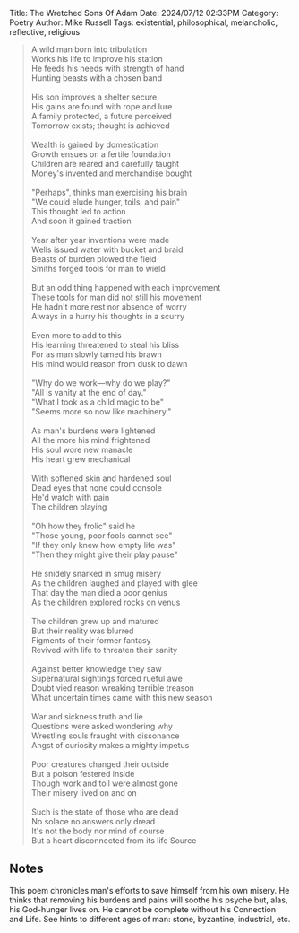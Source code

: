 Title: The Wretched Sons Of Adam
Date: 2024/07/12 02:33PM
Category: Poetry
Author: Mike Russell
Tags: existential, philosophical, melancholic, reflective, religious

> A wild man born into tribulation<br>
> Works his life to improve his station<br>
> He feeds his needs with strength of hand<br>
> Hunting beasts with a chosen band<br>
> <br>
> His son improves a shelter secure<br>
> His gains are found with rope and lure<br>
> A family protected, a future perceived<br>
> Tomorrow exists; thought is achieved<br>
> <br>
> Wealth is gained by domestication<br>
> Growth ensues on a fertile foundation<br>
> Children are reared and carefully taught<br>
> Money's invented and merchandise bought<br>
> <br>
> "Perhaps", thinks man exercising his brain<br>
> "We could elude hunger, toils, and pain"<br>
> This thought led to action<br>
> And soon it gained traction<br>
> <br>
> Year after year inventions were made<br>
> Wells issued water with bucket and braid<br>
> Beasts of burden plowed the field<br>
> Smiths forged tools for man to wield<br>
> <br>
> But an odd thing happened with each improvement<br>
> These tools for man did not still his movement<br>
> He hadn't more rest nor absence of worry<br>
> Always in a hurry his thoughts in a scurry<br>
> <br>
> Even more to add to this<br>
> His learning threatened to steal his bliss<br>
> For as man slowly tamed his brawn<br>
> His mind would reason from dusk to dawn<br>
> <br>
> "Why do we work—why do we play?"<br>
> "All is vanity at the end of day."<br>
> "What I took as a child magic to be"<br>
> "Seems more so now like machinery."<br>
> <br>
> As man's burdens were lightened<br>
> All the more his mind frightened<br>
> His soul wore new manacle<br>
> His heart grew mechanical<br>
> <br>
> With softened skin and hardened soul<br>
> Dead eyes that none could console<br>
> He'd watch with pain<br>
> The children playing<br>
> <br>
> "Oh how they frolic" said he<br>
> "Those young, poor fools cannot see"<br>
> "If they only knew how empty life was"<br>
> "Then they might give their play pause"<br>
> <br>
> He snidely snarked in smug misery<br>
> As the children laughed and played with glee<br>
> That day the man died a poor genius<br>
> As the children explored rocks on venus<br>
> <br>
> The children grew up and matured<br>
> But their reality was blurred<br>
> Figments of their former fantasy<br>
> Revived with life to threaten their sanity<br>
> <br>
> Against better knowledge they saw<br>
> Supernatural sightings forced rueful awe<br>
> Doubt vied reason wreaking terrible treason<br>
> What uncertain times came with this new season<br>
> <br>
> War and sickness truth and lie<br>
> Questions were asked wondering why<br>
> Wrestling souls fraught with dissonance<br>
> Angst of curiosity makes a mighty impetus<br>
> <br>
> Poor creatures changed their outside<br>
> But a poison festered inside<br>
> Though work and toil were almost gone<br>
> Their misery lived on and on<br>
> <br>
> Such is the state of those who are dead<br>
> No solace no answers only dread<br>
> It's not the body nor mind of course<br>
> But a heart disconnected from its life Source

## Notes

This poem chronicles man's efforts to save himself from his own misery. He thinks that removing his burdens and pains will soothe his psyche but, alas, his God-hunger lives on. He cannot be complete without his Connection and Life. See hints to different ages of man: stone, byzantine, industrial, etc.